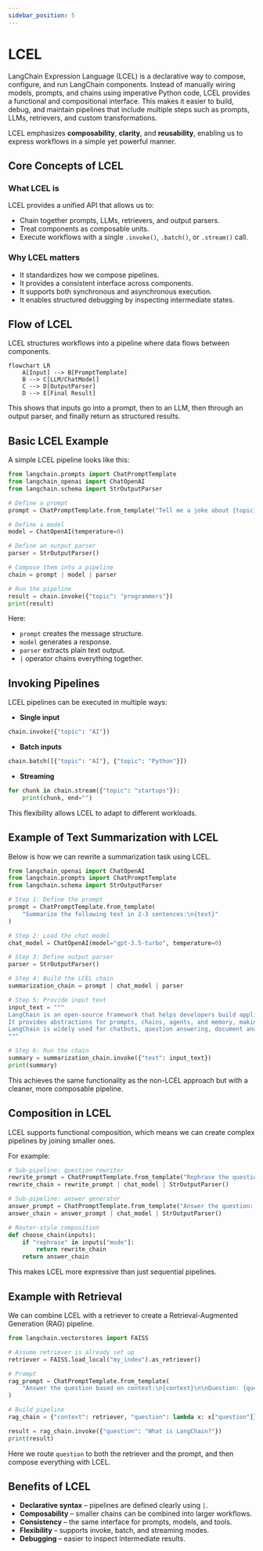 ```yaml
---
sidebar_position: 5
---
```


# LCEL

LangChain Expression Language (LCEL) is a declarative way to compose, configure, and run LangChain components. Instead of manually wiring models, prompts, and chains using imperative Python code, LCEL provides a functional and compositional interface. This makes it easier to build, debug, and maintain pipelines that include multiple steps such as prompts, LLMs, retrievers, and custom transformations.

LCEL emphasizes **composability**, **clarity**, and **reusability**, enabling us to express workflows in a simple yet powerful manner.

## Core Concepts of LCEL

### What LCEL is

LCEL provides a unified API that allows us to:

- Chain together prompts, LLMs, retrievers, and output parsers.
- Treat components as composable units.
- Execute workflows with a single `.invoke()`, `.batch()`, or `.stream()` call.

### Why LCEL matters

- It standardizes how we compose pipelines.
- It provides a consistent interface across components.
- It supports both synchronous and asynchronous execution.
- It enables structured debugging by inspecting intermediate states.

## Flow of LCEL

LCEL structures workflows into a pipeline where data flows between components.

<div style={{textAlign: 'center'}}>

```mermaid
flowchart LR
    A[Input] --> B[PromptTemplate]
    B --> C[LLM/ChatModel]
    C --> D[OutputParser]
    D --> E[Final Result]
```

</div>

This shows that inputs go into a prompt, then to an LLM, then through an output parser, and finally return as structured results.

## Basic LCEL Example

A simple LCEL pipeline looks like this:

```python
from langchain.prompts import ChatPromptTemplate
from langchain_openai import ChatOpenAI
from langchain.schema import StrOutputParser

# Define a prompt
prompt = ChatPromptTemplate.from_template("Tell me a joke about {topic}")

# Define a model
model = ChatOpenAI(temperature=0)

# Define an output parser
parser = StrOutputParser()

# Compose them into a pipeline
chain = prompt | model | parser

# Run the pipeline
result = chain.invoke({"topic": "programmers"})
print(result)
```

Here:

- `prompt` creates the message structure.
- `model` generates a response.
- `parser` extracts plain text output.
- `|` operator chains everything together.

## Invoking Pipelines

LCEL pipelines can be executed in multiple ways:

- **Single input**

```python
chain.invoke({"topic": "AI"})
```

- **Batch inputs**

```python
chain.batch([{"topic": "AI"}, {"topic": "Python"}])
```

- **Streaming**

```python
for chunk in chain.stream({"topic": "startups"}):
    print(chunk, end="")
```

This flexibility allows LCEL to adapt to different workloads.

## Example of Text Summarization with LCEL

Below is how we can rewrite a summarization task using LCEL.

```python
from langchain_openai import ChatOpenAI
from langchain.prompts import ChatPromptTemplate
from langchain.schema import StrOutputParser

# Step 1: Define the prompt
prompt = ChatPromptTemplate.from_template(
    "Summarize the following text in 2-3 sentences:\n{text}"
)

# Step 2: Load the chat model
chat_model = ChatOpenAI(model="gpt-3.5-turbo", temperature=0)

# Step 3: Define output parser
parser = StrOutputParser()

# Step 4: Build the LCEL chain
summarization_chain = prompt | chat_model | parser

# Step 5: Provide input text
input_text = """
LangChain is an open-source framework that helps developers build applications using large language models.
It provides abstractions for prompts, chains, agents, and memory, making it easier to create advanced AI systems.
LangChain is widely used for chatbots, question answering, document analysis, and workflow automation.
"""

# Step 6: Run the chain
summary = summarization_chain.invoke({"text": input_text})
print(summary)
```

This achieves the same functionality as the non-LCEL approach but with a cleaner, more composable pipeline.

## Composition in LCEL

LCEL supports functional composition, which means we can create complex pipelines by joining smaller ones.

For example:

```python
# Sub-pipeline: question rewriter
rewrite_prompt = ChatPromptTemplate.from_template("Rephrase the question: {question}")
rewrite_chain = rewrite_prompt | chat_model | StrOutputParser()

# Sub-pipeline: answer generator
answer_prompt = ChatPromptTemplate.from_template("Answer the question: {question}")
answer_chain = answer_prompt | chat_model | StrOutputParser()

# Router-style composition
def choose_chain(inputs):
    if "rephrase" in inputs["mode"]:
        return rewrite_chain
    return answer_chain
```

This makes LCEL more expressive than just sequential pipelines.

## Example with Retrieval

We can combine LCEL with a retriever to create a Retrieval-Augmented Generation (RAG) pipeline.

```python
from langchain.vectorstores import FAISS

# Assume retriever is already set up
retriever = FAISS.load_local("my_index").as_retriever()

# Prompt
rag_prompt = ChatPromptTemplate.from_template(
    "Answer the question based on context:\n{context}\n\nQuestion: {question}"
)

# Build pipeline
rag_chain = {"context": retriever, "question": lambda x: x["question"]} | rag_prompt | chat_model | StrOutputParser()

result = rag_chain.invoke({"question": "What is LangChain?"})
print(result)
```

Here we route `question` to both the retriever and the prompt, and then compose everything with LCEL.

## Benefits of LCEL

- **Declarative syntax** – pipelines are defined clearly using `|`.
- **Composability** – smaller chains can be combined into larger workflows.
- **Consistency** – the same interface for prompts, models, and tools.
- **Flexibility** – supports invoke, batch, and streaming modes.
- **Debugging** – easier to inspect intermediate results.
